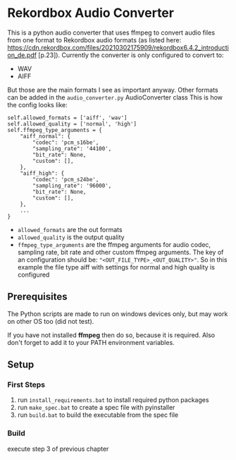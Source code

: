# Rekordbox Audio Converter
This is a python audio converter that uses ffmpeg to convert audio files from one format to Rekordbox audio formats (as listed here: https://cdn.rekordbox.com/files/20210302175909/rekordbox6.4.2_introduction_de.pdf [p.23]). Currently the converter is only configured to convert to:
* WAV
* AIFF

But those are the main formats I see as important anyway.
Other formats can be added in the `audio_converter.py` AudioConverter class
This is how the config looks like:
```
self.allowed_formats = ['aiff', 'wav']
self.allowed_quality = ['normal', 'high']
self.ffmpeg_type_arguments = {
    "aiff_normal": {
        "codec": 'pcm_s16be',
        "sampling_rate": '44100',
        "bit_rate": None,
        "custom": [],
    },
    "aiff_high": {
        "codec": 'pcm_s24be',
        "sampling_rate": '96000',
        "bit_rate": None,
        "custom": [],
    },
    ...
}
```

* `allowed_formats` are the out formats
* `allowed_quality` is the output quality
* `ffmpeg_type_arguments` are the ffmpeg arguments for audio codec, sampling rate, bit rate and other custom ffmpeg arguments. The key of an configuration should be: `"<OUT_FILE_TYPE>_<OUT_QUALITY>"`. So in this example the file type aiff with settings for normal and high quality is configured

## Prerequisites
The Python scripts are made to run on windows devices only, but may work on other OS too (did not test).

If you have not installed **ffmpeg** then do so, because it is required. Also don't forget to add it to your PATH environment variables.

## Setup
### First Steps
1. run `install_requirements.bat` to install required python packages
2. run `make_spec.bat` to create a spec file with pyinstaller
3. run `build.bat` to build the executable from the spec file

### Build
execute step 3 of previous chapter
